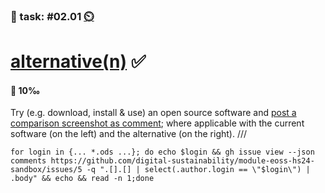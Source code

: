 ### 💪 task: #02.01 [⏲️](https://youtu.be/h1uaTOmvZbA)

# [alternative(n)](https://bfh.github.io/use) ✅

#### 🏅 10‰

Try (e.g. download, install & use) an open source software and [post a comparison screenshot as comment](https://github.com/digital-sustainability/module-eoss-hs24-sandbox/issues/5); where applicable with the current software (on the left) and the alternative (on the right).
///
```
for login in {... *.ods ...}; do echo $login && gh issue view --json comments https://github.com/digital-sustainability/module-eoss-hs24-sandbox/issues/5 -q ".[].[] | select(.author.login == \"$login\") | .body" && echo && read -n 1;done
